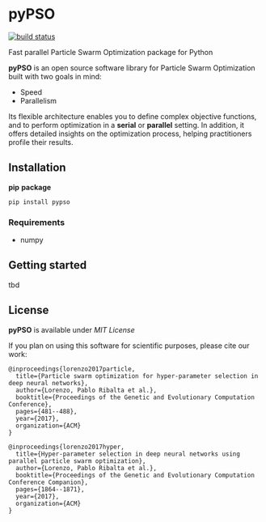 # pyPSO

[![build status](
  http://img.shields.io/travis/pribalta/repo/master.svg?style=flat)](
 https://travis-ci.org/pribalta/repo)

Fast parallel Particle Swarm Optimization package for Python

__pyPSO__ is an open source software library for Particle Swarm Optimization built with two goals in mind:
  * Speed
  * Parallelism
  
Its flexible architecture enables you to define complex objective functions, and to perform optimization in a __serial__ or __parallel__ setting. In addition, it offers detailed insights on the optimization process, helping practitioners profile their results.

## Installation

__pip__ __package__

```
pip install pypso
```

### Requirements

  * numpy

## Getting started

tbd

## License

__pyPSO__ is available under *MIT License*

If you plan on using this software for scientific purposes, please cite our work:
```
@inproceedings{lorenzo2017particle,
  title={Particle swarm optimization for hyper-parameter selection in deep neural networks},
  author={Lorenzo, Pablo Ribalta et al.},
  booktitle={Proceedings of the Genetic and Evolutionary Computation Conference},
  pages={481--488},
  year={2017},
  organization={ACM}
}
```
```
@inproceedings{lorenzo2017hyper,
  title={Hyper-parameter selection in deep neural networks using parallel particle swarm optimization},
  author={Lorenzo, Pablo Ribalta et al.},
  booktitle={Proceedings of the Genetic and Evolutionary Computation Conference Companion},
  pages={1864--1871},
  year={2017},
  organization={ACM}
}
```

 


